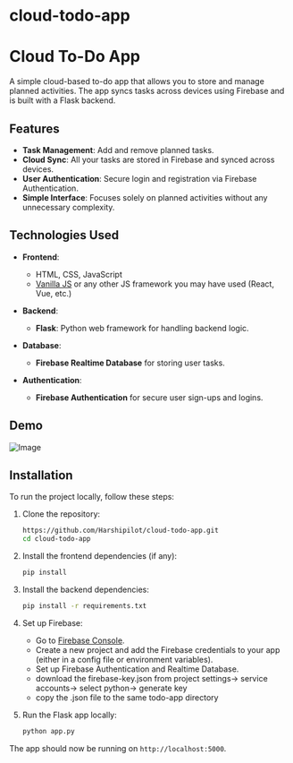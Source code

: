 # cloud-todo-app

# Cloud To-Do App

A simple cloud-based to-do app that allows you to store and manage planned activities. The app syncs tasks across devices using Firebase and is built with a Flask backend.

## Features

- **Task Management**: Add and remove planned tasks.
- **Cloud Sync**: All your tasks are stored in Firebase and synced across devices.
- **User Authentication**: Secure login and registration via Firebase Authentication.
- **Simple Interface**: Focuses solely on planned activities without any unnecessary complexity.

## Technologies Used

- **Frontend**:
  - HTML, CSS, JavaScript
  - [Vanilla JS](https://developer.mozilla.org/en-US/docs/Web/JavaScript) or any other JS framework you may have used (React, Vue, etc.)

- **Backend**:
  - **Flask**: Python web framework for handling backend logic.
  
- **Database**:
  - **Firebase Realtime Database** for storing user tasks.

- **Authentication**:
  - **Firebase Authentication** for secure user sign-ups and logins.

## Demo

![Image](https://github.com/user-attachments/assets/f27d02e6-ad8f-457e-9ced-0a48dc2b34d4)

## Installation

To run the project locally, follow these steps:

1. Clone the repository:
    ```bash
    https://github.com/Harshipilot/cloud-todo-app.git
    cd cloud-todo-app
    ```

2. Install the frontend dependencies (if any):
    ```bash
    pip install
    ```

3. Install the backend dependencies:
    ```bash
    pip install -r requirements.txt
    ```

4. Set up Firebase:
    - Go to [Firebase Console](https://console.firebase.google.com/).
    - Create a new project and add the Firebase credentials to your app (either in a config file or environment variables).
    - Set up Firebase Authentication and Realtime Database.
    - download the firebase-key.json from project settings-> service accounts-> select python-> generate key
    - copy the .json file to the same todo-app directory

5. Run the Flask app locally:
    ```bash
    python app.py
    ```

The app should now be running on `http://localhost:5000`.

